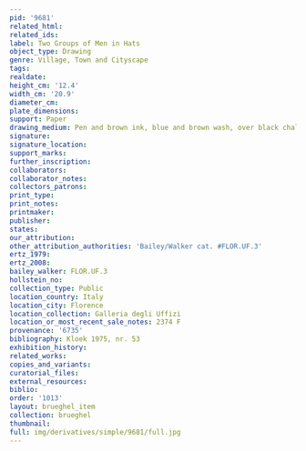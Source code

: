 ```yaml
---
pid: '9681'
related_html: 
related_ids: 
label: Two Groups of Men in Hats
object_type: Drawing
genre: Village, Town and Cityscape
tags: 
realdate: 
height_cm: '12.4'
width_cm: '20.9'
diameter_cm: 
plate_dimensions: 
support: Paper
drawing_medium: Pen and brown ink, blue and brown wash, over black chalk
signature: 
signature_location: 
support_marks: 
further_inscription: 
collaborators: 
collaborator_notes: 
collectors_patrons: 
print_type: 
print_notes: 
printmaker: 
publisher: 
states: 
our_attribution: 
other_attribution_authorities: 'Bailey/Walker cat. #FLOR.UF.3'
ertz_1979: 
ertz_2008: 
bailey_walker: FLOR.UF.3
hollstein_no: 
collection_type: Public
location_country: Italy
location_city: Florence
location_collection: Galleria degli Uffizi
location_or_most_recent_sale_notes: 2374 F
provenance: '6735'
bibliography: Kloek 1975, nr. 53
exhibition_history: 
related_works: 
copies_and_variants: 
curatorial_files: 
external_resources: 
biblio: 
order: '1013'
layout: brueghel_item
collection: brueghel
thumbnail: 
full: img/derivatives/simple/9681/full.jpg
---
```

